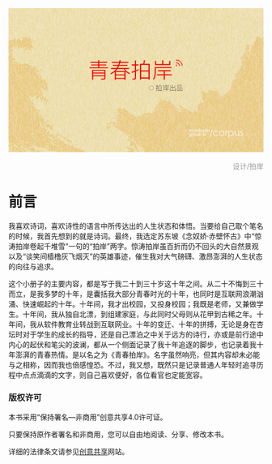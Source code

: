 
![青春拍岸](images/qingchunpaian.jpg)
<div style="margin-top:5px;color:#999;text-align:right;">设计/拍岸</div>

# 前言

我喜欢诗词，喜欢诗性的语言中所传达出的人生状态和体悟。当要给自己取个笔名的时候，我首先想到的就是诗词。最终，我选定苏东坡《念奴娇·赤壁怀古》中“惊涛拍岸卷起千堆雪”一句的“拍岸”两字。惊涛拍岸虽百折而仍不回头的大自然景观以及“谈笑间樯橹灰飞烟灭”的英雄事迹，催生我对大气磅礴、激昂澎湃的人生状态的向往与追求。

这个小册子的主要内容，都是写于我二十到三十岁这十年之间。从二十不悔到三十而立，是我多梦的十年，是囊括我大部分青春时光的十年，也同时是互联网浪潮汹涌、快速崛起的十年。十年间，我才出校园，又投身校园；我既是老师，又兼做学生。十年间，我从独自北漂，到组建家庭，与此同时父母则从花甲到古稀之年。十年间，我从软件教育业转战到互联网业。十年的变迁、十年的拼搏，无论是身在杏坛时对于学生的成长的指导，还是自己漂泊之中关于远方的诗行，亦或是前行途中内心的起伏和笔尖的波澜，都从一个侧面记录了我十年追逐的脚步，也记录着我十年澎湃的青春热情。是以名之为《青春拍岸》。名字虽然响亮，但其内容却未必能与之相称，因而我也倍感惶恐。不过，我又想，既然只是记录普通人年轻时追寻历程中点点滴滴的文字，则自己喜欢便好，各位看官也定能宽容。

### 版权许可

本书采用“保持署名—非商用”创意共享4.0许可证。

只要保持原作者署名和非商用，您可以自由地阅读、分享、修改本书。

详细的法律条文请参见[创意共享](http://creativecommons.org/licenses/by-nc/4.0/)网站。
